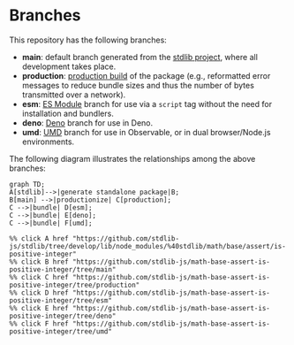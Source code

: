 <!--

@license Apache-2.0

Copyright (c) 2022 The Stdlib Authors.

Licensed under the Apache License, Version 2.0 (the "License");
you may not use this file except in compliance with the License.
You may obtain a copy of the License at

    http://www.apache.org/licenses/LICENSE-2.0

Unless required by applicable law or agreed to in writing, software
distributed under the License is distributed on an "AS IS" BASIS,
WITHOUT WARRANTIES OR CONDITIONS OF ANY KIND, either express or implied.
See the License for the specific language governing permissions and
limitations under the License.

-->

# Branches

This repository has the following branches:

-   **main**: default branch generated from the [stdlib project][stdlib-url], where all development takes place.
-   **production**: [production build][production-url] of the package (e.g., reformatted error messages to reduce bundle sizes and thus the number of bytes transmitted over a network).
-   **esm**: [ES Module][esm-url] branch for use via a `script` tag without the need for installation and bundlers.
-   **deno**: [Deno][deno-url] branch for use in Deno.
-   **umd**: [UMD][umd-url] branch for use in Observable, or in dual browser/Node.js environments.

The following diagram illustrates the relationships among the above branches:

```mermaid
graph TD;
A[stdlib]-->|generate standalone package|B;
B[main] -->|productionize| C[production];
C -->|bundle| D[esm];
C -->|bundle| E[deno];
C -->|bundle| F[umd];

%% click A href "https://github.com/stdlib-js/stdlib/tree/develop/lib/node_modules/%40stdlib/math/base/assert/is-positive-integer"
%% click B href "https://github.com/stdlib-js/math-base-assert-is-positive-integer/tree/main"
%% click C href "https://github.com/stdlib-js/math-base-assert-is-positive-integer/tree/production"
%% click D href "https://github.com/stdlib-js/math-base-assert-is-positive-integer/tree/esm"
%% click E href "https://github.com/stdlib-js/math-base-assert-is-positive-integer/tree/deno"
%% click F href "https://github.com/stdlib-js/math-base-assert-is-positive-integer/tree/umd"
```

[stdlib-url]: https://github.com/stdlib-js/stdlib/tree/develop/lib/node_modules/%40stdlib/math/base/assert/is-positive-integer
[production-url]: https://github.com/stdlib-js/math-base-assert-is-positive-integer/tree/production
[deno-url]: https://github.com/stdlib-js/math-base-assert-is-positive-integer/tree/deno
[umd-url]: https://github.com/stdlib-js/math-base-assert-is-positive-integer/tree/umd
[esm-url]: https://github.com/stdlib-js/math-base-assert-is-positive-integer/tree/esm